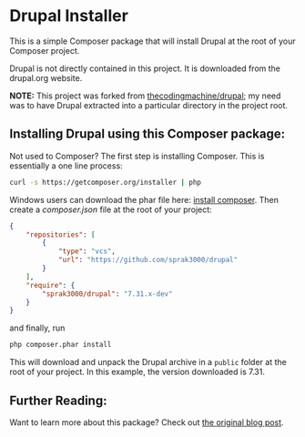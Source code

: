 Drupal Installer
================
This is a simple Composer package that will install Drupal at the root of your Composer project.

Drupal is not directly contained in this project. It is downloaded from the drupal.org website.

**NOTE:** This project was forked from [thecodingmachine/drupal](https://github.com/thecodingmachine/drupal); my need
was to have Drupal extracted into a particular directory in the project root.


Installing Drupal using this Composer package:
----------------------------------------------
Not used to Composer? The first step is installing Composer.
This is essentially a one line process:

```bash
curl -s https://getcomposer.org/installer | php
```

Windows users can download the phar file here: [install composer](http://getcomposer.org/download/).
Then create a *composer.json* file at the root of your project:

```json
{
    "repositories": [
        {
            "type": "vcs",
            "url": "https://github.com/sprak3000/drupal"
        }
    ],
    "require": {
        "sprak3000/drupal": "7.31.x-dev"
    }
}
```

and finally, run

```bash
php composer.phar install
```

This will download and unpack the Drupal archive in a `public` folder at the root of your project. In this example, the
version downloaded is 7.31.

Further Reading:
----------------
Want to learn more about this package? Check out
[the original blog post](http://blog.thecodingmachine.com/content/installing-drupal-using-composer).
